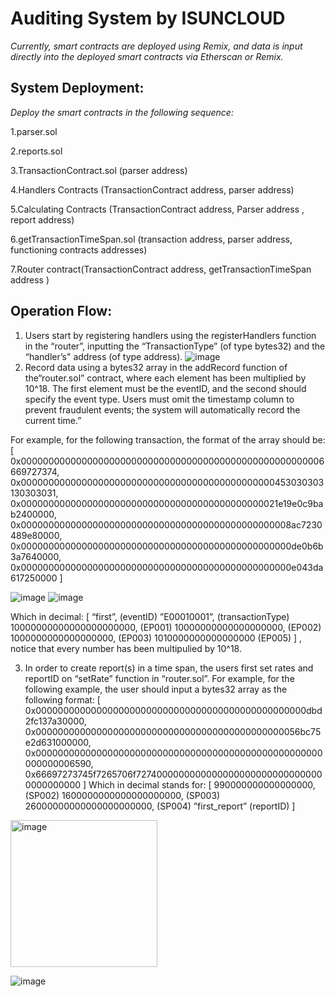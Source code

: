 # Auditing System by ISUNCLOUD
*Currently, smart contracts are deployed using Remix, and data is input directly into the deployed smart contracts via Etherscan or Remix.*

## System Deployment:

*Deploy the smart contracts in the following sequence:*

1.parser.sol

2.reports.sol

3.TransactionContract.sol (parser address)

4.Handlers Contracts (TransactionContract address, parser address)

5.Calculating Contracts (TransactionContract address, Parser address , report address)

6.getTransactionTimeSpan.sol (transaction address, parser address, functioning contracts addresses)

7.Router contract(TransactionContract address, getTransactionTimeSpan address )

## Operation Flow:
1.  Users start by registering handlers using the registerHandlers function in the “router”, inputting the “TransactionType” (of type bytes32) and the “handler’s" address (of type address).
   ![image](https://github.com/CAFECA-IO/auditing_system/assets/59311328/393f8045-4208-46f7-8278-65c2bc529b88)
2.  Record data using a bytes32 array in the addRecord function of the“router.sol” contract, where each element has been multiplied by 10^18. The first element must be the eventID, and the second should specify the event type. Users must omit the timestamp column to prevent fraudulent events; the system will automatically record the current time.”

   For example, for the following transaction, the format of the array should be:
   [
   0x0000000000000000000000000000000000000000000000000000006669727374, 0x0000000000000000000000000000000000000000000000453030303130303031,
   0x00000000000000000000000000000000000000000000021e19e0c9bab2400000,
   0x0000000000000000000000000000000000000000000000008ac7230489e80000,
   0x0000000000000000000000000000000000000000000000000de0b6b3a7640000,
   0x0000000000000000000000000000000000000000000000000e043da617250000
   ]

   ![image](https://github.com/CAFECA-IO/auditing_system/assets/59311328/8d46daff-65fe-4800-a062-94c364728089)
   ![image](https://github.com/CAFECA-IO/auditing_system/assets/59311328/9ecc9141-4ae9-43e7-97d0-5f46946fd36e)

   Which in decimal: 
   [ 
   “first”, 				(eventID)
   ”E00010001”, 			(transactionType)
   10000000000000000000000, 	(EP001)
   10000000000000000000,		(EP002)
   1000000000000000000,		(EP003)
   1010000000000000000 		(EP005)
   ] 
   , notice that every number has been multipulied by 10^18.

   3. In order to create report(s) in a time span, the users first set rates and reportID on “setRate” function in  “router.sol”. For example, for the following example, the user should input a bytes32 array as the following format:
   [
    0x0000000000000000000000000000000000000000000000000dbd2fc137a30000,
    0x000000000000000000000000000000000000000000000056bc75e2d631000000,
    0x0000000000000000000000000000000000000000000000000000000000006590,
    0x66697273745f7265706f72740000000000000000000000000000000000000000
   ]
   Which in decimal stands for:
   [
   990000000000000000, 		(SP002)
   1600000000000000000000,		(SP003)
   26000000000000000000000,		(SP004)
   ”first_report”				(reportID)
   ]

<img width="235" alt="image" src="https://github.com/CAFECA-IO/auditing_system/assets/59311328/1e6996ba-1d0e-41b8-8792-125b92c8f7a1">

 ![image](https://github.com/CAFECA-IO/auditing_system/assets/59311328/2ee70026-cb04-42da-aea9-fd2b9c8f7219)








      


